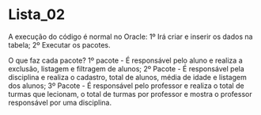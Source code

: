 # Lista_02

A execução do código é normal no Oracle:
1º Irá criar e inserir os dados na tabela;
2º Executar os pacotes.

O que faz cada pacote?
1º pacote - É responsável pelo aluno e realiza a exclusão, listagem e filtragem de alunos;
2º Pacote - É responsável pela disciplina e realiza o cadastro, total de alunos, média de idade e listagem dos alunos;
3º Pacote - É responsável pelo professor e realiza o total de turmas que lecionam, o total de turmas por professor e mostra o professor responsável por uma disciplina.
